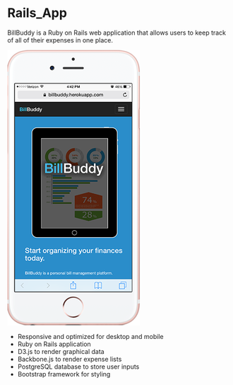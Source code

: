 # Rails_App

BillBuddy is a Ruby on Rails web application that allows users to keep track of all of their expenses in one place.

![demo](app/assets/images/mobile-home.png)

- Responsive and optimized for desktop and mobile
- Ruby on Rails application
- D3.js to render graphical data
- Backbone.js to render expense lists
- PostgreSQL database to store user inputs
- Bootstrap framework for styling

